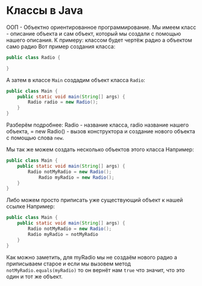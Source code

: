 
# Классы в Java
ООП - Объектно ориентированное программирование. Мы имеем класс - описание объекта и сам объект, который мы создали с помощью нашего описания. К примеру: классом будет чертёж радио а объектом само радио
Вот пример создания класса:
```java
public class Radio {

}
```
А затем в классе ```Main``` создадим объект класса ```Radio```:
```java
public class Main {
	public static void main(String[] args) {
		Radio radio = new Radio();
	}
}
```
Разберём подробнее: Radio - название класса, radio название нашего объекта, = new Radio() - вызов конструктора и создание нового объекта с помощью слова ```new```.

Мы так же можем создать несколько объектов этого класса
Например:
```java
public class Main {
	public static void main(String[] args) {
		Radio notMyRadio = new Radio();
    		Radio myRadio = new Radio();
	}
}
```
Либо можем просто приписать уже существующий объект к нашей ссылке
Например:
```java
public class Main {
	public static void main(String[] args) {
		Radio notMyRadio = new Radio();
   		Radio myRadio = notMyRadio
	}
}
```
Как можно заметить, для myRadio мы не создаём нового радио а приписываем старое и если мы вызовем метод ```notMyRadio.equals(myRadio)``` то он вернёт нам ```true``` что значит, что это один и тот же объект.

